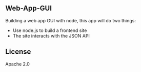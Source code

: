 ## Web-App-GUI
Building a web app GUI with node, this app will do two things:   
- Use node.js to build a frontend site
- The site interacts with the JSON API

## License
Apache 2.0
